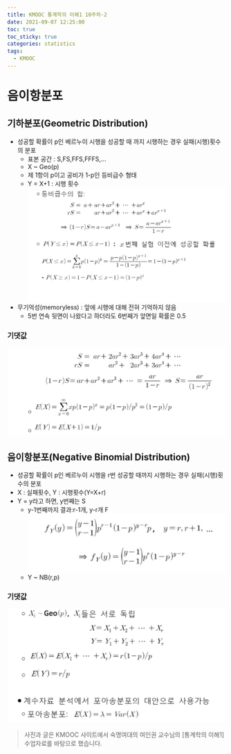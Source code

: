 ```yaml
---
title: KMOOC 통계학의 이해1 10주차-2
date: 2021-09-07 12:25:00
toc: true
toc_sticky: true
categories: statistics
tags:
  - KMOOC
---
```


# 음이항분포

## 기하분포(Geometric Distribution)

- 성공할 확률이 p인 베르누이 시행을 성공할 때 까지 시행하는 경우 실패(시행)횟수의 분포
  - 표본 공간 : S,FS,FFS,FFFS,...
  - X ~ Geo(p)
  - 제 1항이 p이고 공비가 1-p인 등비급수 형태
  - Y = X+1 : 시행 횟수
![](/assets/images/statistics/geometric.PNG)   
- 무기억성(memoryless) : 앞에 시행에 대해 전혀 기억하지 않음
  - 5번 연속 뒷면이 나왔다고 하더라도 6번째가 앞면일 확률은 0.5

### 기댓값   
![](/assets/images/statistics/geometric2.PNG)   

## 음이항분포(Negative Binomial Distribution)
- 성공할 확률이 p인 베르누이 시행을 r번 성공할 때까지 시행하는 경우 실패(시행)횟수의 분포
- X : 실패횟수, Y : 시행횟수(Y=X+r)
- Y = y라고 하면, y번째는 S
  - y-1번째까지 결과:r-1개, y-r개 F    
  ![](/assets/images/statistics/negative.PNG)   
  - Y ~ NB(r,p)

### 기댓값
  ![](/assets/images/statistics/negative2.PNG)   


> 사진과 글은 KMOOC 사이트에서 숙명여대의 여인권 교수님의 [통계학의 이해1] 수업자료를 바탕으로 했습니다.  